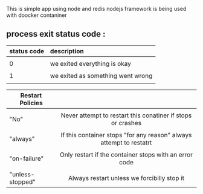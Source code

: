 This is simple app using node and redis 
nodejs framework is being used with doocker contaniner


## process exit status code :                          
|  status code | description                            |
| ------------ | :------------------------------------- |
|              |                                        |
|       0      | we exited everything is okay           |    
|              |                                        |
|       1      | we exited as something went wrong      |
|              |                                        |


| Restart Policies      |                                                                               |
| --------------------- | :-----------------------------------------------------------------------------:|
|                       |                                                                               |
|  "No"                 |  Never attempt to restart this conatiner if stops or crashes                  |
|                       |                                                                               |
|  "always"             | If this container stops "for any reason" always attempt to restatrt           |
|                       |                                                                               |
|  "on-failure"         |  Only restart if the container stops with an error code                       |
|                       |                                                                               |
|  "unless-stopped"     | Always restart unless we forcibilly stop it                                   |

